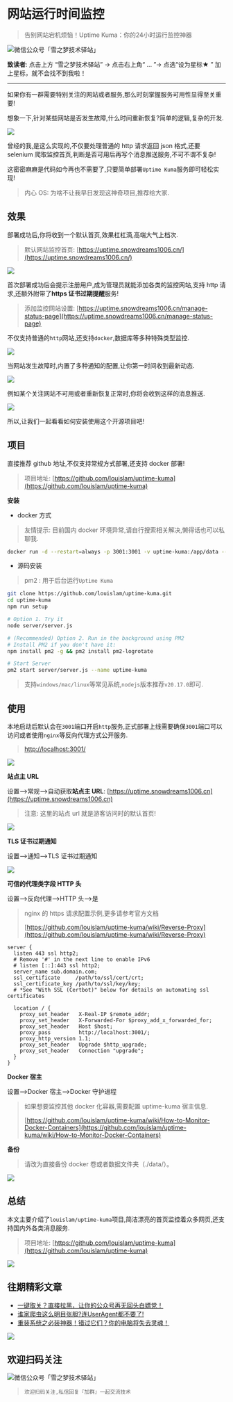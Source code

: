 # 网站运行时间监控

> 告别网站宕机烦恼！Uptime Kuma：你的24小时运行监控神器

![微信公众号「雪之梦技术驿站」](/assets/picgo/6f3b53a1d54f77563e71b92645f520a7.gif)

**致读者**: 点击上方 “雪之梦技术驿站” → 点击右上角“ ... ”→ 点选“设为星标★ ” 加上星标，就不会找不到我啦！

---

如果你有一群需要特别关注的网站或者服务,那么时刻掌握服务可用性显得至关重要!

想象一下,针对某些网站是否发生故障,什么时间重新恢复?简单的逻辑,复杂的开发.

![](/assets/picgo/e64dd21ea1d111e2f30a63f2ff5d98f9.png)

曾经的我,是这么实现的,不仅要处理普通的 http 请求返回 json 格式,还要 selenium 爬取监控首页,判断是否可用后再写个消息推送服务,不可不谓不复杂!

这密密麻麻是代码如今再也不需要了,只要简单部署`Uptime Kuma`服务即可轻松实现!

> 内心 OS: 为啥不让我早日发现这神奇项目,推荐给大家.

## 效果

部署成功后,你将收到一个默认首页,效果杠杠滴,高端大气上档次.

> 默认网站监控首页: [https://uptime.snowdreams1006.cn/](https://uptime.snowdreams1006.cn/)

![](/assets/picgo/b98befa86aee5e7efd92f3ddeacd1c5d.png)

首次部署成功后会提示注册用户,成为管理员就能添加各类的监控网站,支持 http 请求,还额外附带了**https 证书过期提醒**服务!

> 添加监控网站设置: [https://uptime.snowdreams1006.cn/manage-status-page](https://uptime.snowdreams1006.cn/manage-status-page)

不仅支持普通的`http`网站,还支持`docker`,数据库等多种特殊类型监控.

![](/assets/picgo/91a3c6ca71b8cfe656fa6eab3b175405.png)

当网站发生故障时,内置了多种通知的配置,让你第一时间收到最新动态.

![](/assets/picgo/800edd3f38e974fdd56bd561ebf9755b.png)

例如某个关注网站不可用或者重新恢复正常时,你将会收到这样的消息推送.

![](/assets/picgo/f755d7fc050fa4afab2c1f411948f92d.png)

所以,让我们一起看看如何安装使用这个开源项目吧!

## 项目

直接推荐 github 地址,不仅支持常规方式部署,还支持 docker 部署!

> 项目地址: [https://github.com/louislam/uptime-kuma](https://github.com/louislam/uptime-kuma)

**安装**

- docker 方式

> 友情提示: 目前国内 docker 环境异常,请自行搜索相关解决,懒得话也可以私聊我.

```bash
docker run -d --restart=always -p 3001:3001 -v uptime-kuma:/app/data --name uptime-kuma louislam/uptime-kuma:1
```

- 源码安装

> pm2 : 用于后台运行`Uptime Kuma`

```bash
git clone https://github.com/louislam/uptime-kuma.git
cd uptime-kuma
npm run setup

# Option 1. Try it
node server/server.js

# (Recommended) Option 2. Run in the background using PM2
# Install PM2 if you don't have it:
npm install pm2 -g && pm2 install pm2-logrotate

# Start Server
pm2 start server/server.js --name uptime-kuma
```

> 支持`windows/mac/linux`等常见系统,`nodejs`版本推荐`v20.17.0`即可.

## 使用

本地启动后默认会在`3001`端口开启`http`服务,正式部署上线需要确保`3001`端口可以访问或者使用`nginx`等反向代理方式公开服务.

> [http://localhost:3001/](http://localhost:3001/)

![](/assets/picgo/ff4c9c7f88822f88d15a784386b7a4c5.png)

**站点主 URL**

设置-->常规-->自动获取**站点主 URL**: [https://uptime.snowdreams1006.cn](https://uptime.snowdreams1006.cn)

> 注意: 这里的站点 url 就是游客访问时的默认首页!

![](/assets/picgo/a34a46608bbe7af3b17f53da5598348d.png)

**TLS 证书过期通知**

设置-->通知-->TLS 证书过期通知

![](/assets/picgo/a9065f111b146d81993c852c5e7b4c3e.png)

**可信的代理类字段 HTTP 头**

设置-->反向代理-->HTTP 头-->是

> nginx 的 https 请求配置示例,更多请参考官方文档
>
> [https://github.com/louislam/uptime-kuma/wiki/Reverse-Proxy](https://github.com/louislam/uptime-kuma/wiki/Reverse-Proxy)

```config
server {
  listen 443 ssl http2;
  # Remove '#' in the next line to enable IPv6
  # listen [::]:443 ssl http2;
  server_name sub.domain.com;
  ssl_certificate     /path/to/ssl/cert/crt;
  ssl_certificate_key /path/to/ssl/key/key;
  # *See "With SSL (Certbot)" below for details on automating ssl certificates

  location / {
    proxy_set_header   X-Real-IP $remote_addr;
    proxy_set_header   X-Forwarded-For $proxy_add_x_forwarded_for;
    proxy_set_header   Host $host;
    proxy_pass         http://localhost:3001/;
    proxy_http_version 1.1;
    proxy_set_header   Upgrade $http_upgrade;
    proxy_set_header   Connection "upgrade";
  }
}
```

**Docker 宿主**

设置-->Docker 宿主-->Docker 守护进程

> 如果想要监控其他 docker 化容器,需要配置 uptime-kuma 宿主信息.
>
> [https://github.com/louislam/uptime-kuma/wiki/How-to-Monitor-Docker-Containers](https://github.com/louislam/uptime-kuma/wiki/How-to-Monitor-Docker-Containers)

**备份**

> 请改为直接备份 docker 卷或者数据文件夹（./data/）。

![](/assets/picgo/c83b95b43e87fbdc9fc98b2f3959702a.png)

## 总结

本文主要介绍了`louislam/uptime-kuma`项目,简洁漂亮的首页监控着众多网页,还支持国内外各类消息服务.

> 项目地址: [https://github.com/louislam/uptime-kuma](https://github.com/louislam/uptime-kuma)

![](/assets/picgo/cd9f7e9d2938f5974adc667be85e1c78.png)

## 往期精彩文章

- [一键取关？直接拉黑，让你的公众号再无回头白嫖党！](https://mp.weixin.qq.com/s?__biz=MzU3NTc1MDMwOQ==&mid=2247485193&idx=1&sn=d873ab35b0e987dd868e1685d89dc547&chksm=fd1f2ec3ca68a7d54faed25b3830545c86351802991170a9d8bd86bfe85f305beaf5b2843632&token=156946282&lang=zh_CN#rd)
- [谁家爬虫这么明目张胆?连UserAgent都不要了!](https://mp.weixin.qq.com/s?__biz=MzU3NTc1MDMwOQ==&mid=2247484695&idx=1&sn=91c6afb16c400ac5c23d7e13b4d4971f&chksm=fd1f2cddca68a5cbdecd9e383efd87461af8f8d00e9495a33063ade73f72eceb207cdc93615f&token=312545539&lang=zh_CN#rd)
- [重装系统之必装神器！错过它们？你的电脑将失去灵魂！](https://mp.weixin.qq.com/s?__biz=MzkyODczMzMyNA==&mid=2247484509&idx=1&sn=ab610cdda5a19e6d93584eb47e1ca90b&chksm=c34ad19f34396970754c7c675842c376c463517d186ca0a2625d0f5e1c93fba1294ffbfbe2b1&mpshare=1&scene=1&srcid=0830xWe7y9ghVDMQCa1Nc1Aa&sharer_shareinfo=7bd783bffb92c8b1f5b6300d76562b33&sharer_shareinfo_first=7bd783bffb92c8b1f5b6300d76562b33#rd)

![](/assets/picgo/31f9180b2c2601eb166e885a92d804e3.jpg)

## 欢迎扫码关注
                  
![微信公众号「雪之梦技术驿站」](/assets/picgo/a92b2e6f79ec25e79869ec6783fba19a.jpg)

> `欢迎扫码关注,私信回复『加群』一起交流技术`